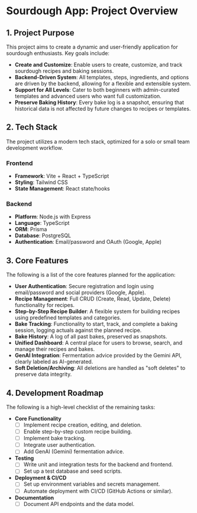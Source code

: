 # Sourdough App: Project Overview

## 1. Project Purpose

This project aims to create a dynamic and user-friendly application for sourdough enthusiasts. Key goals include:

* **Create and Customize**: Enable users to create, customize, and track sourdough recipes and baking sessions.
* **Backend-Driven System**: All templates, steps, ingredients, and options are driven by the backend, allowing for a flexible and extensible system.
* **Support for All Levels**: Cater to both beginners with admin-curated templates and advanced users who want full customization.
* **Preserve Baking History**: Every bake log is a snapshot, ensuring that historical data is not affected by future changes to recipes or templates.

## 2. Tech Stack

The project utilizes a modern tech stack, optimized for a solo or small team development workflow.

### **Frontend**
* **Framework**: Vite + React + TypeScript
* **Styling**: Tailwind CSS
* **State Management**: React state/hooks

### **Backend**
* **Platform**: Node.js with Express
* **Language**: TypeScript
* **ORM**: Prisma
* **Database**: PostgreSQL
* **Authentication**: Email/password and OAuth (Google, Apple)

## 3. Core Features

The following is a list of the core features planned for the application:

* **User Authentication**: Secure registration and login using email/password and social providers (Google, Apple).
* **Recipe Management**: Full CRUD (Create, Read, Update, Delete) functionality for recipes.
* **Step-by-Step Recipe Builder**: A flexible system for building recipes using predefined templates and categories.
* **Bake Tracking**: Functionality to start, track, and complete a baking session, logging actuals against the planned recipe.
* **Bake History**: A log of all past bakes, preserved as snapshots.
* **Unified Dashboard**: A central place for users to browse, search, and manage their recipes and bakes.
* **GenAI Integration**: Fermentation advice provided by the Gemini API, clearly labeled as AI-generated.
* **Soft Deletion/Archiving**: All deletions are handled as "soft deletes" to preserve data integrity.

## 4. Development Roadmap

The following is a high-level checklist of the remaining tasks:

* **Core Functionality**
    * [ ] Implement recipe creation, editing, and deletion.
    * [ ] Enable step-by-step custom recipe building.
    * [ ] Implement bake tracking.
    * [ ] Integrate user authentication.
    * [ ] Add GenAI (Gemini) fermentation advice.
* **Testing**
    * [ ] Write unit and integration tests for the backend and frontend.
    * [ ] Set up a test database and seed scripts.
* **Deployment & CI/CD**
    * [ ] Set up environment variables and secrets management.
    * [ ] Automate deployment with CI/CD (GitHub Actions or similar).
* **Documentation**
    * [ ] Document API endpoints and the data model.